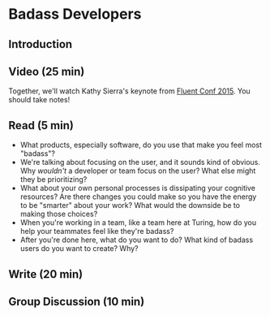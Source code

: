 # Badass Developers

## Introduction

## Video (25 min)
Together, we'll watch Kathy Sierra's keynote from [Fluent Conf 2015](https://www.youtube.com/watch?v=eSlRd6MnDv8). You should take notes!

## Read (5 min)
* What products, especially software, do you use that make you feel most "badass"?
* We're talking about focusing on the user, and it sounds kind of obvious. Why *wouldn't* a developer or team focus on the user? What else might they be prioritizing?
* What about your own personal processes is dissipating your cognitive resources? Are there changes you could make so you have the energy to be "smarter" about your work? What would the downside be to making those choices?
* When you're working in a team, like a team here at Turing, how do you help your teammates feel like they're badass?
* After you're done here, what do you want to do? What kind of badass users do you want to create? Why?

## Write (20 min)

## Group Discussion (10 min)
